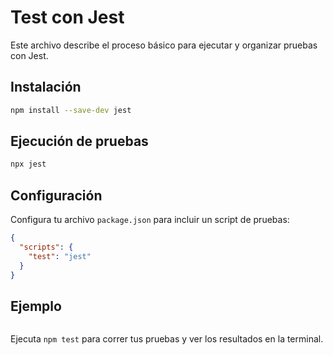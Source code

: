 # Test con Jest

Este archivo describe el proceso básico para ejecutar y organizar pruebas con Jest.

## Instalación

```bash
npm install --save-dev jest
```

## Ejecución de pruebas

```bash
npx jest
```

## Configuración

Configura tu archivo `package.json` para incluir un script de pruebas:

```json
{
  "scripts": {
    "test": "jest"
  }
}
```

## Ejemplo

```

```

Ejecuta `npm test` para correr tus pruebas y ver los resultados en la terminal.